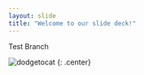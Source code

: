 ```yaml
---
layout: slide
title: "Welcome to our slide deck!"
---
```


Test Branch

![dodgetocat](https://octodex.github.com/images/dodgetocat_v2.png)
{: .center}
